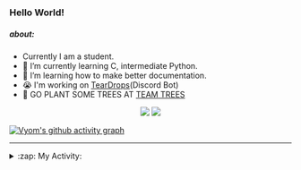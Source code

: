 ### Hello World!

##### about:
- Currently I am a student.
- 🌱 I’m currently learning C, intermediate Python.
- 🌱 I’m learning how to make better documentation.
- 😭 I'm working on [TearDrops](https://github.com/Vyvy-vi/TearDrops)(Discord Bot)
- 🌱 GO PLANT SOME TREES AT [TEAM TREES](https://teamtrees.org/)

<p align="center">
  <a href="https://twitter.com/Vyvy_viM"><img target="_blank" src="https://img.shields.io/badge/twitter%20@Vyvy_viM-0D95E8?style=for-the-badge&logo=twitter&logoColor=white"/></a> 
  <a href="https://vyvy-vi.github.io/portfolio"><img target="_blank" src="https://img.shields.io/badge/-I%27m_craving_for_open_source-green?style=for-the-badge&logo=github&logoColor=black"/></a> 
</p>

[![Vyom's github activity graph](https://activity-graph.herokuapp.com/graph?username=Vyvy-vi)](https://github.com/ashutosh00710/github-readme-activity-graph)

---
<details>
  <summary>:zap: My Activity:</summary>
  
<!--START_SECTION:waka-->
**I'm a Night 🦉** 

```text
🌞 Morning    27 commits     █░░░░░░░░░░░░░░░░░░░░░░░░   4.7% 
🌆 Daytime    158 commits    ██████░░░░░░░░░░░░░░░░░░░   27.48% 
🌃 Evening    242 commits    ██████████░░░░░░░░░░░░░░░   42.09% 
🌙 Night      148 commits    ██████░░░░░░░░░░░░░░░░░░░   25.74%

```
📅 **I'm Most Productive on Thursday** 

```text
Monday       88 commits     ███░░░░░░░░░░░░░░░░░░░░░░   15.3% 
Tuesday      93 commits     ████░░░░░░░░░░░░░░░░░░░░░   16.17% 
Wednesday    80 commits     ███░░░░░░░░░░░░░░░░░░░░░░   13.91% 
Thursday     114 commits    █████░░░░░░░░░░░░░░░░░░░░   19.83% 
Friday       34 commits     █░░░░░░░░░░░░░░░░░░░░░░░░   5.91% 
Saturday     77 commits     ███░░░░░░░░░░░░░░░░░░░░░░   13.39% 
Sunday       89 commits     ███░░░░░░░░░░░░░░░░░░░░░░   15.48%

```


📊 **This Week I Spent My Time On** 

```text
🔥 Editors: 
Vim                      7 hrs 2 mins        █████████████████████████   100.0%

🐱‍💻 Projects: 
TEC-Discord-Automation   3 hrs 28 mins       ████████████░░░░░░░░░░░░░   49.28% 
Praise-Bot-Discord       2 hrs 9 mins        ███████░░░░░░░░░░░░░░░░░░   30.65% 
TEC-Discord-Oauth2       1 hr 17 mins        ████░░░░░░░░░░░░░░░░░░░░░   18.39% 
another-discord-bot      3 mins              ░░░░░░░░░░░░░░░░░░░░░░░░░   0.89% 
Unknown Project          3 mins              ░░░░░░░░░░░░░░░░░░░░░░░░░   0.79%

```


 Last Updated on 26/06/2021
<!--END_SECTION:waka-->
</details>
